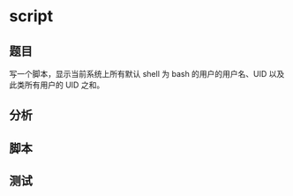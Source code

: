 # script
## 题目

写一个脚本，显示当前系统上所有默认 shell 为 bash 的用户的用户名、UID 以及此类所有用户的 UID 之和。
  
## 分析



## 脚本


## 测试



